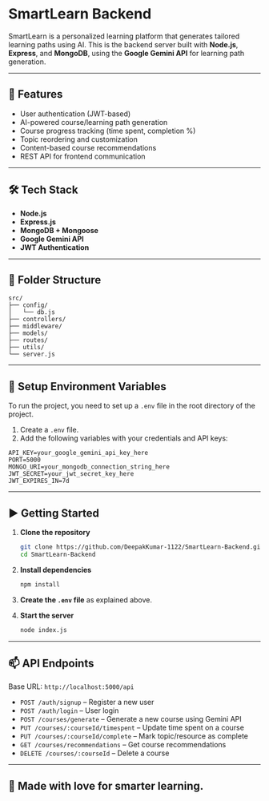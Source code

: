 # SmartLearn Backend

SmartLearn is a personalized learning platform that generates tailored learning paths using AI. This is the backend server built with **Node.js**, **Express**, and **MongoDB**, using the **Google Gemini API** for learning path generation.

---

## 🚀 Features

- User authentication (JWT-based)
- AI-powered course/learning path generation
- Course progress tracking (time spent, completion %)
- Topic reordering and customization
- Content-based course recommendations
- REST API for frontend communication

---

## 🛠 Tech Stack

- **Node.js**
- **Express.js**
- **MongoDB + Mongoose**
- **Google Gemini API**
- **JWT Authentication**

---

## 📁 Folder Structure

```
src/
├── config/
│   └── db.js
├── controllers/
├── middleware/
├── models/
├── routes/
├── utils/
└── server.js
```

---

## 🔐 Setup Environment Variables

To run the project, you need to set up a `.env` file in the root directory of the project.

1. Create a `.env` file.
2. Add the following variables with your credentials and API keys:

```
API_KEY=your_google_gemini_api_key_here
PORT=5000
MONGO_URI=your_mongodb_connection_string_here
JWT_SECRET=your_jwt_secret_key_here
JWT_EXPIRES_IN=7d
```

---

## ▶️ Getting Started

1. **Clone the repository**

   ```bash
   git clone https://github.com/DeepakKumar-1122/SmartLearn-Backend.git
   cd SmartLearn-Backend
   ```

2. **Install dependencies**

   ```bash
   npm install
   ```

3. **Create the `.env` file** as explained above.

4. **Start the server**
   ```bash
   node index.js
   ```

---

## 📫 API Endpoints

Base URL: `http://localhost:5000/api`

- `POST /auth/signup` – Register a new user
- `POST /auth/login` – User login
- `POST /courses/generate` – Generate a new course using Gemini API
- `PUT /courses/:courseId/timespent` – Update time spent on a course
- `PUT /courses/:courseId/complete` – Mark topic/resource as complete
- `GET /courses/recommendations` – Get course recommendations
- `DELETE /courses/:courseId` – Delete a course

---

## 🧠 Made with love for smarter learning.
